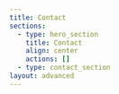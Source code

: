 ```yaml
---
title: Contact
sections:
  - type: hero_section
    title: Contact
    align: center
    actions: []
  - type: contact_section
layout: advanced
---
```

